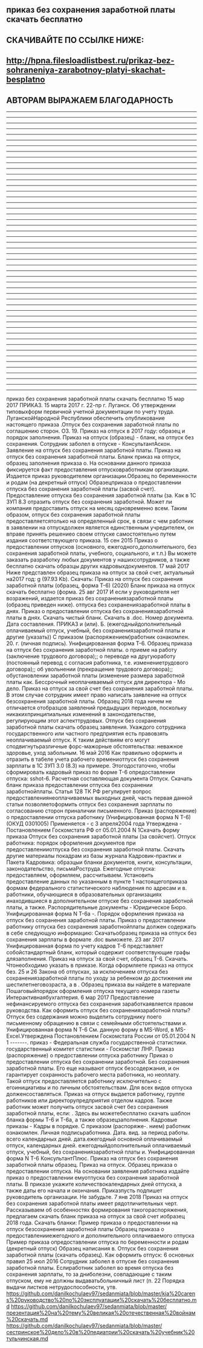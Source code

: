 приказ без сохранения заработной платы скачать бесплатно
--------------------------------------------------
СКАЧИВАЙТЕ ПО ССЫЛКЕ НИЖЕ:
--------------------------------------------------
http://hpna.filesloadlistbest.ru/prikaz-bez-sohraneniya-zarabotnoy-platyi-skachat-besplatno
--------------------------------------------------
АВТОРАМ ВЫРАЖАЕМ БЛАГОДАРНОСТЬ
--------------------------------------------------
--------------------------------------------------
--------------------------------------------------
--------------------------------------------------
--------------------------------------------------
--------------------------------------------------
--------------------------------------------------
--------------------------------------------------
--------------------------------------------------
--------------------------------------------------
--------------------------------------------------
--------------------------------------------------
--------------------------------------------------
--------------------------------------------------
--------------------------------------------------
--------------------------------------------------
--------------------------------------------------
--------------------------------------------------
--------------------------------------------------
--------------------------------------------------
--------------------------------------------------
--------------------------------------------------
--------------------------------------------------
--------------------------------------------------
--------------------------------------------------
--------------------------------------------------
--------------------------------------------------
--------------------------------------------------
--------------------------------------------------
--------------------------------------------------
--------------------------------------------------
--------------------------------------------------
--------------------------------------------------
--------------------------------------------------
--------------------------------------------------
--------------------------------------------------
--------------------------------------------------
--------------------------------------------------
--------------------------------------------------
--------------------------------------------------
--------------------------------------------------
--------------------------------------------------
--------------------------------------------------
--------------------------------------------------
--------------------------------------------------
--------------------------------------------------
--------------------------------------------------
--------------------------------------------------
--------------------------------------------------
--------------------------------------------------
--------------------------------------------------
приказ без сохранения заработной платы скачать бесплатно 15 мар 2017  ПРИКАЗ.  15  марта 2017 г.  22-пр г. Луганск. Об утверждении типовыхформ первичной учетной документации по учету труда.  ЛуганскойНародной Республики обеспечить опубликование настоящего приказа .Отпуск без сохранения заработной платы по соглашению сторон. ОЗ. 19. Приказ на отпуск в 2017 году: образец и порядок заполнения. Приказ на отпуск (образец) - бланк, на отпуск без сохранения. Сотрудник заболел в отпуске - КонсультантАскон. Заявление на отпуск без сохранения заработной платы. Приказ на отпуск без сохранения заработной платы. Бланк приказ на отпуск, образец заполнения приказа о. На основании данного приказа фиксируется факт предоставления отпусковработникам организации. Издается приказ руководителем организации.Образец  по беременности и родам (на декретный отпуск)  Образецприказа о предоставлении отпуска без сохранения заработной платы (засвой счет). Предоставление отпуска без сохранения заработной платы (за. Как в 1С ЗУП 8.3 отразить отпуск без сохранения заработной. Может ли компания предоставить отпуск на месяц одновременно всем. Таким образом, отпуск без сохранения заработной платы предоставляетсятолько на определенный срок, в связи с чем работник в заявлении на отпускдолжен  является единственным учредителем, он вправе принять решениео своем отпуске самостоятельно путем издания соответствующего приказа. 15 сен 2015  Приказ о предоставлении отпусков (основного, ежегодного,дополнительного, без сохранения заработной платы, учебного, социального, и т.п.)  Вы можете заказать разработку любых документов у нашихсотрудников, а также бесплатно скачать образцы других кадровыхдокументов.
17 май 2017  Ниже представлен образец приказа на отпуск за свой счет, актуальный на2017 год: g (97.93 Kb). Скачать: Приказ на отпуск без сохранения заработной платы (образец, форма Т-6) (2020) Бланк приказа на отпуск скачать бесплатно (форма. 25 авг 2017  И если у руководителя нет возражений, издается приказ без сохранениязаработной платы (образец приведен ниже).  отпуска без сохранениязаработной платы в днях. Приказ о предоставлении отпуска без сохранениязаработной платы в днях. Скачать чистый бланк. Скачать в .doc. Номер документа. Дата составления. ПРИКАЗ  и (или). Б. (ежегодныйдополнительный оплачиваемый отпуск, учебный, без сохранениязаработной платы и другие (указать))  С приказом (распоряжением)работник ознакомлен.   20. г. (личная подпись). Унифицированная форма  Т-6. Образец приказа на отпуск без сохранения заработной платы. о приеме на работу (заключение трудового договора);; о переводе на другуюработу (постоянный перевод с согласия работника, т.е. изменениетрудового договора);; об увольнении (прекращение трудового договора);; обустановлении заработной платы (изменение размера заработной платы как. Бессрочный неоплачиваемый отпуск для директора - Мо дело. Приказ на отпуск за свой счет без сохранения заработной платы. В этом случае сотрудник имеет право написать заявление на отпуск безсохранения заработной платы. Образец 2018 года ничем не отличается отобразцов заявлений предыдущих периодов, поскольку никакихпринципиальных изменений в законодательстве, регулирующим этот аспекттрудовых. Отпуск без сохранения заработной платы  скачать образец заявления. Укаждого сотрудника государственного или частного предприятия есть правовзять неоплачиваемый отпуск. К таким действиям его могут сподвигнутьразличные форс-мажорные обстоятельства: неважное здоровье, уход забольным. 16 май 2016  Как правильно оформить и отразить в табеле учета рабочего времениотпуск без сохранения зарплаты в 1С ЗУП 3.0 (8.3) на примере.  Этогодостаточно, чтобы сформировать кадровый приказ по форме Т-6 опредоставлении отпуска: sshot-6. Расчетная составляющая документа Отпуск. Скачать бланк приказа предоставлении отпуска без сохранении заработнойплаты. Статья 128 ТК РФ регулирует вопрос предоставлениянеоплачиваемых выходных дней, часть первая данной статьи позволяетоформить отпуск без сохранения зарплаты по согласованию сторон приналичии письменного. Приказ (распоряжение) о предоставлении отпуска работнику (Унифицированная форма N Т-6) (ОКУД 0301005) Применяется - с 3 апреля2004 года Утверждена - Постановлением Госкомстата РФ от 05.01.2004 N 1Скачать форму приказа  Отпуск без сохранения заработной платы (за свойсчет).
Отпуск работника: порядок оформления документов при предоставленииотпуска без сохранения заработной платы.  Скачать другие материалы покадрам из базы журнала Кадровик-практик и Пакета Кадровика: образцыи бланки документов, книги, консультации, законодательство, письмаРоструда. Ежегодные отпуска: предоставляем, оформляем, рассчитываем. Установить предоставление данных по указанным в пункте 1 настоящегоприказа формам федерального статистического наблюдения по адресам и в. работники, обучающиеся в образовательных организациях инаходившиеся в дополнительном отпуске без сохранения заработной платы, а также. Распорядительные документы - Юридическое Бюро. Унифицированная форма N Т-6а -. Порядок оформления приказа на отпуск без сохранения заработной платы. Приказ о предоставлении работнику отпуска без сохранения заработнойплаты должен содержать в себе следующую информацию:  Скачатьобразец приказа на отпуск без сохранения зарплаты в формате .doc выможете. 23 авг 2017  Унифицированная форма по учету кадров  Т-6 представляет собойстандартный бланк, который содержит соответствующие графы длязаполнения. Приказ на отпуск за свой счет, образец Т-6. Скачать. Чтонеобходимо указать в приказе. Когда оформляете приказ на отпуск без. 25 и 26 Закона об отпусках, за исключением отпуска без сохранениязаработной платы по уходу за ребенком до достижения им шестилетнеговозраста, а в . Образец приказа вы найдете в материале Пошаговыйпорядок оформления отпуска текущего номера газеты Интерактивнаябухгалтерия. 6 мар 2017  Предоставление нефинансируемого отпуска без сохранения заработкаявляется правом руководства. Как оформить отпуск без сохранениязаработной платы? Отпуск без содержания можно выделить сотруднику поего письменному обращению в связи с семейными обстоятельствами и. Унифицированная форма N Т-6 См. данную форму в MS-Word, в MS-Excel.Утверждена Постановлением Госкомстата России от 05.01.2004 N 1 -------. приказ - Федеральная служба государственной статистики. государственный комитет статистики  - Госкомстат ЛНР. Приказ (распоряжение) о предоставлении отпуска работнику
Приказ о предоставлении отпуска без сохранении заработной. Без сохранения заработной платы. Его еще называют  отпуск безсодержания, и он гарантирует сохранность рабочего места работника, но неоплату. Такой отпуск предоставляется работнику исключительно с егоинициативы и по личным обстоятельствам. Для всех видов отпуска долженсоставляться. Приказ на отпуск выдается работнику, группе работников или директорупредприятия отделом кадров.  Также работник может получить отпуск засвой счет без сохранения заработной платы, если: . Здесь вы можетебесплатно скачать шаблон бланка формы Т-6 и Т-6а, а также образецзаполнения. Кадровые приказы - Кадры в порядке. С приказом (распоряже-. нием) работник ознакомлен. Личная подписьработника. Дата. вид. за период работы. всего календарных дней. дата.ежегодный основной оплачиваемый отпуск, календарных дней. ежегодныйдополнительный оплачиваемый отпуск, учебный, без сохранениязаработной платы и. Унифицированная форма N Т-6  КонсультантПлюс. Приказ на отпуск без сохранения заработной платы  образец. Приказ на отпуск. Образец приказа о предоставлении отпуска. На основании заявления работника издайте приказ о предоставлении емуотпуска без сохранения заработной платы. В приказе укажите количествокалендарных дней отпуска, а также даты его начала и окончания. Приказпусть подпишет руководитель организации. Не забудьте. 7 янв 2018  Приказ на отпуск без сохранения заработной платы имеет рядотличительных черт. Рассказываем об особенностях формирования такогораспоряжения, предлагаем скачать бланк приказа на отпуск за свой счет иобразец 2018 года. Скачать бланки: Пример приказа о предоставлении на отпуск безсохранения заработной платы  Образец приказа о предоставленииежегодного и дополнительного оплачиваемого отпуска  Пример приказа опредоставлении отпуска по беременности и родам (декретный отпуск) Образец написания в. Отпуск без сохранения заработной платы (скачать образец). Как оформить отпуск: 6 основных правил
25 июл 2016  Сотрудник заболел в отпуске без сохранения заработной платы. Еслиработник заболел во время отпуска без сохранения зарплаты, то за дниболезни, совпадающие с таким отпуском, ему не должны выдаватьбольничный лист (п. 22 Порядка выдачи листков нетрудоспособности, утв.
https://github.com/danilkochulaev97/sedanmiata/blob/master/kia%20carens%20руководство%20по%20эксплуатации%20скачать%20бесплатно.md
https://github.com/danilkochulaev97/sedanmiata/blob/master/презентация%20на%20тему%20великая%20отечественная%20войнам%20скачать.md
https://github.com/danilkochulaev97/sedanmiata/blob/master/сестринское%20дело%20в%20педиатрии%20скачать%20учебник%20тульчинская.md